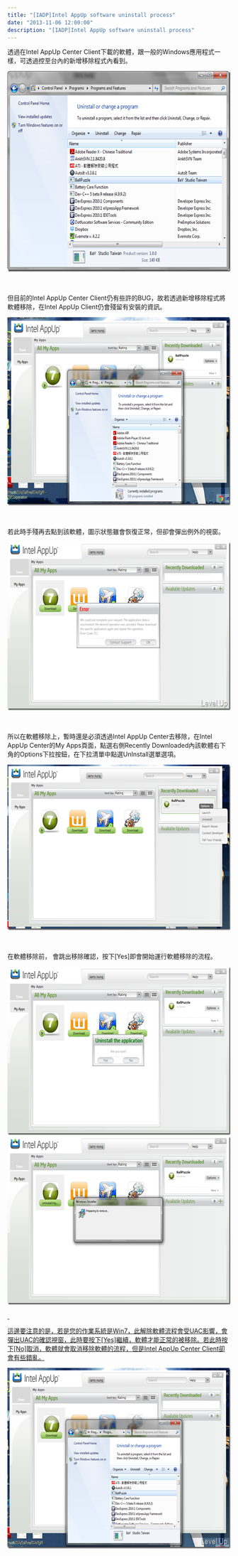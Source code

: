 ```yaml
---
title: "[IADP]Intel AppUp software uninstall process"
date: "2013-11-06 12:00:00"
description: "[IADP]Intel AppUp software uninstall process"
---
```


<p>
	透過在Intel AppUp Center Client下載的軟體，跟一般的Windows應用程式一樣，可透過控至台內的新增移除程式內看到。</p>
<p>
	<img alt="image" border="0" height="452" src="\images\posts\9e3276ef-1d1d-445c-9a37-c884bb379ada\image_thumb_3.png" style="border-bottom: 0px; border-left: 0px; border-top: 0px; border-right: 0px" width="644" /></p>
<p>
	 </p>
<p>
	但目前的Intel AppUp Center Client仍有些許的BUG，故若透過新增移除程式將軟體移除，在Intel AppUp Client仍會殘留有安裝的資訊。</p>
<p>
	<img alt="image" border="0" height="424" src="\images\posts\9e3276ef-1d1d-445c-9a37-c884bb379ada\image_thumb_4.png" style="border-bottom: 0px; border-left: 0px; border-top: 0px; border-right: 0px" width="644" /></p>
<p>
	 </p>
<p>
	若此時手殘再去點到該軟體，圖示狀態雖會恢復正常，但卻會彈出例外的視窗。</p>
<p>
	<img alt="image" border="0" height="379" src="\images\posts\9e3276ef-1d1d-445c-9a37-c884bb379ada\image_thumb_5.png" style="border-bottom: 0px; border-left: 0px; border-top: 0px; border-right: 0px" width="644" /></p>
<p>
	 </p>
<p>
	所以在軟體移除上，暫時還是必須透過Intel AppUp Center去移除，在Intel AppUp Center的My Apps頁面，點選右側Recently Downloaded內該軟體右下角的Options下拉按鈕，在下拉清單中點選UnInstall選單選項。</p>
<p>
	<img alt="image" border="0" height="373" src="\images\posts\9e3276ef-1d1d-445c-9a37-c884bb379ada\image_thumb.png" style="border-bottom: 0px; border-left: 0px; border-top: 0px; border-right: 0px" width="644" /></p>
<p>
	 </p>
<p>
	在軟體移除前， 會跳出移除確認，按下[Yes]即會開始運行軟體移除的流程。</p>
<p>
	<img alt="image" border="0" height="379" src="\images\posts\9e3276ef-1d1d-445c-9a37-c884bb379ada\image_thumb_1.png" style="border-bottom: 0px; border-left: 0px; border-top: 0px; border-right: 0px" width="644" /></a> <a href="http://files.dotblogs.com.tw/larrynung/1105/dae76e591c11_90C7/image_6.png"><img alt="image" border="0" height="379" src="\images\posts\9e3276ef-1d1d-445c-9a37-c884bb379ada\image_thumb_2.png" style="border-bottom: 0px; border-left: 0px; border-top: 0px; border-right: 0px" width="644" /></p>
<p>
	 </p>
<p>
	這邊要注意的是，若是您的作業系統是Win7，此解除軟體流程會受UAC影響，會彈出UAC的確認視窗，此時要按下[Yes]繼續，軟體才能正常的被移除。若此時按下[No]取消，軟體就會取消移除軟體的流程，但是Intel AppUp Center Client卻會有些錯亂。</p>
<p>
	<img alt="image" border="0" height="407" src="\images\posts\9e3276ef-1d1d-445c-9a37-c884bb379ada\image_thumb_6.png" style="border-bottom: 0px; border-left: 0px; border-top: 0px; border-right: 0px" width="644" /></p>
